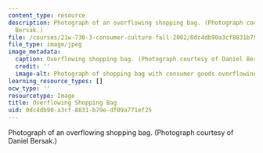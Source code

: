 ```yaml
---
content_type: resource
description: Photograph of an overflowing shopping bag. (Photograph courtesy of Daniel
  Bersak.)
file: /courses/21w-730-3-consumer-culture-fall-2002/0dc4db90a3cf8831b79edf09a771ef25_21w-730-3f02.jpg
file_type: image/jpeg
image_metadata:
  caption: Overflowing shopping bag. (Photograph courtesy of Daniel Bersak.)
  credit: ''
  image-alt: Photograph of shopping bag with consumer goods overflowing.
learning_resource_types: []
ocw_type: ''
resourcetype: Image
title: Overflowing Shopping Bag
uid: 0dc4db90-a3cf-8831-b79e-df09a771ef25
---
```

Photograph of an overflowing shopping bag. (Photograph courtesy of Daniel Bersak.)

